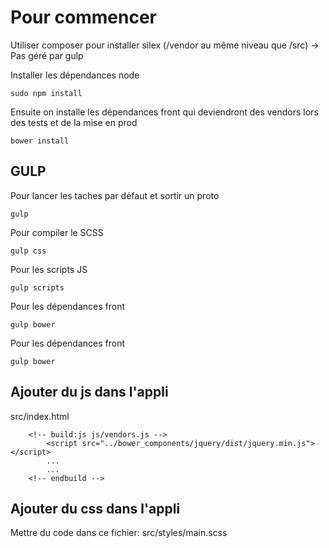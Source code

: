Pour commencer
=====================
Utiliser composer pour installer silex (/vendor au même niveau que /src) -> Pas géré par gulp

Installer les dépendances node
```
sudo npm install
```

Ensuite on installe les dépendances front qui deviendront des vendors lors des tests et de la mise en prod
```
bower install
```


GULP
--------------------
Pour lancer les taches par défaut et sortir un proto
```
gulp
```

Pour compiler le SCSS
```
gulp css
```

Pour les scripts JS
```
gulp scripts
```

Pour les dépendances front
```
gulp bower
```

Pour les dépendances front
```
gulp bower
```



Ajouter du js dans l'appli
--------------------


src/index.html
```
    <!-- build:js js/vendors.js -->
        <script src="../bower_components/jquery/dist/jquery.min.js"></script> 
        ...
        ...
    <!-- endbuild -->
```

Ajouter du css dans l'appli
--------------------

Mettre du code dans ce fichier:
src/styles/main.scss